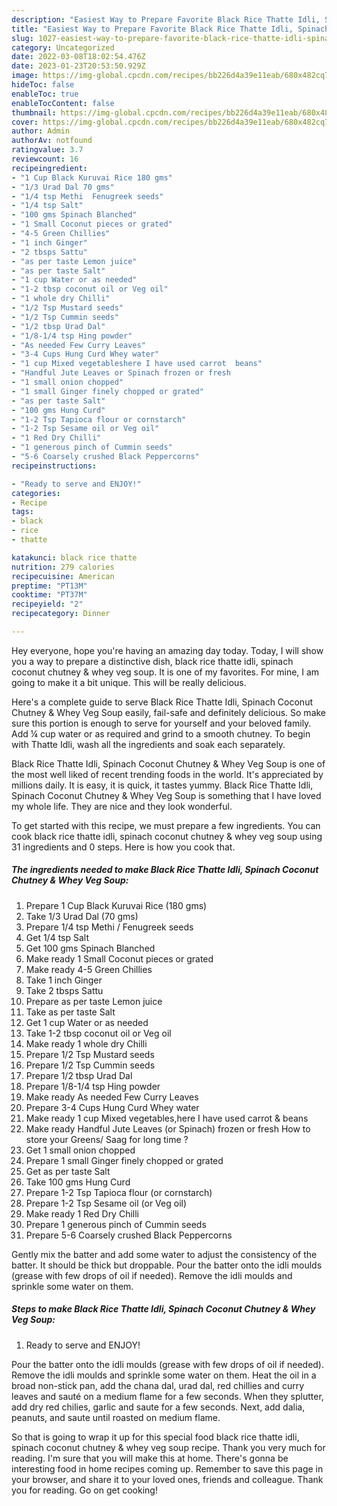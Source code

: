 ```yaml
---
description: "Easiest Way to Prepare Favorite Black Rice Thatte Idli, Spinach Coconut Chutney &amp;amp; Whey Veg Soup"
title: "Easiest Way to Prepare Favorite Black Rice Thatte Idli, Spinach Coconut Chutney &amp;amp; Whey Veg Soup"
slug: 1027-easiest-way-to-prepare-favorite-black-rice-thatte-idli-spinach-coconut-chutney-and-amp-whey-veg-soup
category: Uncategorized
date: 2022-03-08T18:02:54.476Z
date: 2023-01-23T20:53:50.929Z
image: https://img-global.cpcdn.com/recipes/bb226d4a39e11eab/680x482cq70/black-rice-thatte-idli-spinach-coconut-chutney-whey-veg-soup-recipe-main-photo.jpg
hideToc: false
enableToc: true
enableTocContent: false
thumbnail: https://img-global.cpcdn.com/recipes/bb226d4a39e11eab/680x482cq70/black-rice-thatte-idli-spinach-coconut-chutney-whey-veg-soup-recipe-main-photo.jpg
cover: https://img-global.cpcdn.com/recipes/bb226d4a39e11eab/680x482cq70/black-rice-thatte-idli-spinach-coconut-chutney-whey-veg-soup-recipe-main-photo.jpg
author: Admin
authorAv: notfound
ratingvalue: 3.7
reviewcount: 16
recipeingredient:
- "1 Cup Black Kuruvai Rice 180 gms"
- "1/3 Urad Dal 70 gms"
- "1/4 tsp Methi  Fenugreek seeds"
- "1/4 tsp Salt"
- "100 gms Spinach Blanched"
- "1 Small Coconut pieces or grated"
- "4-5 Green Chillies"
- "1 inch Ginger"
- "2 tbsps Sattu"
- "as per taste Lemon juice"
- "as per taste Salt"
- "1 cup Water or as needed"
- "1-2 tbsp coconut oil or Veg oil"
- "1 whole dry Chilli"
- "1/2 Tsp Mustard seeds"
- "1/2 Tsp Cummin seeds"
- "1/2 tbsp Urad Dal"
- "1/8-1/4 tsp Hing powder"
- "As needed Few Curry Leaves"
- "3-4 Cups Hung Curd Whey water"
- "1 cup Mixed vegetableshere I have used carrot  beans"
- "Handful Jute Leaves or Spinach frozen or fresh                      How to store your Greens Saag for long time "
- "1 small onion chopped"
- "1 small Ginger finely chopped or grated"
- "as per taste Salt"
- "100 gms Hung Curd"
- "1-2 Tsp Tapioca flour or cornstarch"
- "1-2 Tsp Sesame oil or Veg oil"
- "1 Red Dry Chilli"
- "1 generous pinch of Cummin seeds"
- "5-6 Coarsely crushed Black Peppercorns"
recipeinstructions:

- "Ready to serve and ENJOY!"
categories:
- Recipe
tags:
- black
- rice
- thatte

katakunci: black rice thatte 
nutrition: 279 calories
recipecuisine: American
preptime: "PT13M"
cooktime: "PT37M"
recipeyield: "2"
recipecategory: Dinner

---
```



Hey everyone, hope you're having an amazing day today. Today, I will show you a way to prepare a distinctive dish, black rice thatte idli, spinach coconut chutney &amp; whey veg soup. It is one of my favorites. For mine, I am going to make it a bit unique. This will be really delicious.

Here&#39;s a complete guide to serve Black Rice Thatte Idli, Spinach Coconut Chutney &amp; Whey Veg Soup easily, fail-safe and definitely delicious. So make sure this portion is enough to serve for yourself and your beloved family. Add ¼ cup water or as required and grind to a smooth chutney. To begin with Thatte Idli, wash all the ingredients and soak each separately.

Black Rice Thatte Idli, Spinach Coconut Chutney &amp; Whey Veg Soup is one of the most well liked of recent trending foods in the world. It's appreciated by millions daily. It is easy, it is quick, it tastes yummy. Black Rice Thatte Idli, Spinach Coconut Chutney &amp; Whey Veg Soup is something that I have loved my whole life. They are nice and they look wonderful.


To get started with this recipe, we must prepare a few ingredients. You can cook black rice thatte idli, spinach coconut chutney &amp; whey veg soup using 31 ingredients and 0 steps. Here is how you cook that.

<!--inarticleads1-->

##### The ingredients needed to make Black Rice Thatte Idli, Spinach Coconut Chutney &amp; Whey Veg Soup:

1. Prepare 1 Cup Black Kuruvai Rice (180 gms)
1. Take 1/3 Urad Dal (70 gms)
1. Prepare 1/4 tsp Methi / Fenugreek seeds
1. Get 1/4 tsp Salt
1. Get 100 gms Spinach Blanched
1. Make ready 1 Small Coconut pieces or grated
1. Make ready 4-5 Green Chillies
1. Take 1 inch Ginger
1. Take 2 tbsps Sattu
1. Prepare as per taste Lemon juice
1. Take as per taste Salt
1. Get 1 cup Water or as needed
1. Take 1-2 tbsp coconut oil or Veg oil
1. Make ready 1 whole dry Chilli
1. Prepare 1/2 Tsp Mustard seeds
1. Prepare 1/2 Tsp Cummin seeds
1. Prepare 1/2 tbsp Urad Dal
1. Prepare 1/8-1/4 tsp Hing powder
1. Make ready As needed Few Curry Leaves
1. Prepare 3-4 Cups Hung Curd Whey water
1. Make ready 1 cup Mixed vegetables,here I have used carrot &amp; beans
1. Make ready Handful Jute Leaves (or Spinach) frozen or fresh                      How to store your Greens/ Saag for long time ?
1. Get 1 small onion chopped
1. Prepare 1 small Ginger finely chopped or grated
1. Get as per taste Salt
1. Take 100 gms Hung Curd
1. Prepare 1-2 Tsp Tapioca flour (or cornstarch)
1. Prepare 1-2 Tsp Sesame oil (or Veg oil)
1. Make ready 1 Red Dry Chilli
1. Prepare 1 generous pinch of Cummin seeds
1. Prepare 5-6 Coarsely crushed Black Peppercorns


Gently mix the batter and add some water to adjust the consistency of the batter. It should be thick but droppable. Pour the batter onto the idli moulds (grease with few drops of oil if needed). Remove the idli moulds and sprinkle some water on them. 

<!--inarticleads2-->

##### Steps to make Black Rice Thatte Idli, Spinach Coconut Chutney &amp; Whey Veg Soup:


1. Ready to serve and ENJOY!

Pour the batter onto the idli moulds (grease with few drops of oil if needed). Remove the idli moulds and sprinkle some water on them. Heat the oil in a broad non-stick pan, add the chana dal, urad dal, red chillies and curry leaves and sauté on a medium flame for a few seconds. When they splutter, add dry red chilies, garlic and saute for a few seconds. Next, add dalia, peanuts, and saute until roasted on medium flame. 

So that is going to wrap it up for this special food black rice thatte idli, spinach coconut chutney &amp; whey veg soup recipe. Thank you very much for reading. I'm sure that you will make this at home. There's gonna be interesting food in home recipes coming up. Remember to save this page in your browser, and share it to your loved ones, friends and colleague. Thank you for reading. Go on get cooking!
